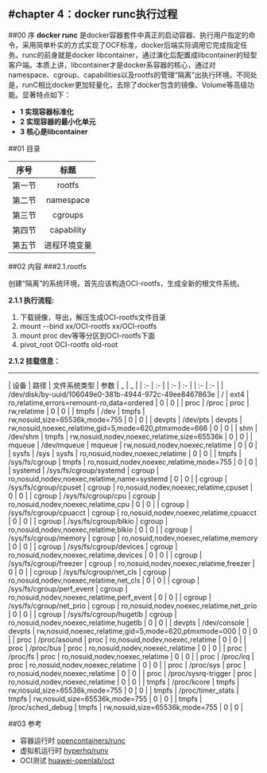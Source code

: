 
#chapter 4：docker runc执行过程
------
##00 序
**docker runc** 是docker容器套件中真正的启动容器、执行用户指定的命令，采用简单朴实的方式实现了OCF标准，docker后端实际调用它完成指定任务。runc的前身就是docker libcontainer，通过演化后配置成libcontainer的轻型客户端。本质上讲，libcontainer才是docker系容器的核心，通过对namespace、cgroup、capabilities以及rootfs的管理“隔离”出执行环境。不同处是，runC相比docker更加轻量化，去除了docker包含的镜像、Volume等高级功能。显著特点如下：

- **1 实现容器标准化**
- **2 实现容器的最小化单元**
- **3 核心是libcontainer**


##01 目录

|序号|标题|
|:-:|:-:|
|   第一节  | rootfs|
|   第二节  | namespace|
|   第三节  | cgroups|
|   第四节  | capability|
|   第五节  | 进程环境变量|

##02 内容
###2.1.rootfs

创建“隔离”的系统环境，首先应该构造OCI-rootfs，生成全新的根文件系统。

**2.1.1 执行流程:**  
  
1. 下载镜像，导出，解压生成OCI-rootfs文件目录
1.   mount --bind xx/OCI-rootfs xx/OCI-rootfs 
1.   mount proc dev等等分区到OCI-rootfs下面
1.   pivot_root OCI-rootfs old-root

**2.1.2 挂载信息：**

------------------------------
| 设备 | 路径 | 文件系统类型 | 参数 | _ | _ | 
| :- | :- |  | :- | :- |  | :- | :- | 
|  /dev/disk/by-uuid/106049e0-381b-4944-972c-49ee8467863e  |  /  |  ext4  |  ro,relatime,errors=remount-ro,data=ordered  |  0  |  0  |
|  proc  |  /proc  |  proc  |  rw,relatime  |  0  |  0  | 
| tmpfs | /dev | tmpfs | rw,nosuid,size=65536k,mode=755 | 0 | 0 | 
| devpts | /dev/pts | devpts | rw,nosuid,noexec,relatime,gid=5,mode=620,ptmxmode=666 | 0 | 0 | 
| shm | /dev/shm | tmpfs | rw,nosuid,nodev,noexec,relatime,size=65536k | 0 | 0 | 
| mqueue | /dev/mqueue | mqueue | rw,nosuid,nodev,noexec,relatime | 0 | 0 | 
| sysfs | /sys | sysfs | ro,nosuid,nodev,noexec,relatime | 0 | 0 | 
| tmpfs | /sys/fs/cgroup | tmpfs | ro,nosuid,nodev,noexec,relatime,mode=755 | 0 | 0 | 
| systemd | /sys/fs/cgroup/systemd | cgroup | ro,nosuid,nodev,noexec,relatime,name=systemd | 0 | 0 | 
| cgroup | /sys/fs/cgroup/cpuset | cgroup | ro,nosuid,nodev,noexec,relatime,cpuset | 0 | 0 | 
| cgroup | /sys/fs/cgroup/cpu | cgroup | ro,nosuid,nodev,noexec,relatime,cpu | 0 | 0 | 
| cgroup | /sys/fs/cgroup/cpuacct | cgroup | ro,nosuid,nodev,noexec,relatime,cpuacct | 0 | 0 | 
| cgroup | /sys/fs/cgroup/blkio | cgroup | ro,nosuid,nodev,noexec,relatime,blkio | 0 | 0 | 
| cgroup | /sys/fs/cgroup/memory | cgroup | ro,nosuid,nodev,noexec,relatime,memory | 0 | 0 | 
| cgroup | /sys/fs/cgroup/devices | cgroup | ro,nosuid,nodev,noexec,relatime,devices | 0 | 0 | 
| cgroup | /sys/fs/cgroup/freezer | cgroup | ro,nosuid,nodev,noexec,relatime,freezer | 0 | 0 | 
| cgroup | /sys/fs/cgroup/net_cls | cgroup | ro,nosuid,nodev,noexec,relatime,net_cls | 0 | 0 | 
| cgroup | /sys/fs/cgroup/perf_event | cgroup | ro,nosuid,nodev,noexec,relatime,perf_event | 0 | 0 | 
| cgroup | /sys/fs/cgroup/net_prio | cgroup | ro,nosuid,nodev,noexec,relatime,net_prio | 0 | 0 | 
| cgroup | /sys/fs/cgroup/hugetlb | cgroup | ro,nosuid,nodev,noexec,relatime,hugetlb | 0 | 0 | 
| devpts | /dev/console | devpts | rw,nosuid,noexec,relatime,gid=5,mode=620,ptmxmode=000 | 0 | 0 | 
| proc | /proc/asound | proc | ro,nosuid,nodev,noexec,relatime | 0 | 0 | 
| proc | /proc/bus | proc | ro,nosuid,nodev,noexec,relatime | 0 | 0 | 
| proc | /proc/fs | proc | ro,nosuid,nodev,noexec,relatime | 0 | 0 | 
| proc | /proc/irq | proc | ro,nosuid,nodev,noexec,relatime | 0 | 0 | 
| proc | /proc/sys | proc | ro,nosuid,nodev,noexec,relatime | 0 | 0 | 
| proc | /proc/sysrq-trigger | proc | ro,nosuid,nodev,noexec,relatime | 0 | 0 | 
| tmpfs | /proc/kcore | tmpfs | rw,nosuid,size=65536k,mode=755 | 0 | 0 | 
| tmpfs | /proc/timer_stats | tmpfs | rw,nosuid,size=65536k,mode=755 | 0 | 0 | 
| tmpfs | /proc/sched_debug | tmpfs | rw,nosuid,size=65536k,mode=755 | 0 | 0 | 

##03 参考
- 容器运行时 	[opencontainers/runc](https://github.com/opencontainers/runc)
- 虚拟机运行时 [hyperhq/runv](https://github.com/hyperhq/runv)
- OCI测试 [huawei-openlab/oct](https://github.com/huawei-openlab/oct)

